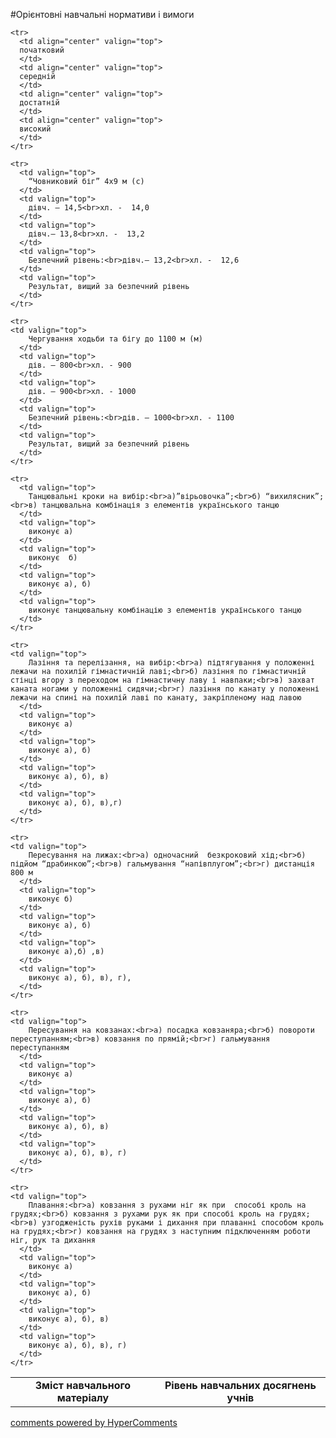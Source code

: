 <div id="hypercomments_widget" class="js-hypercomments-widget invisible"></div>

#Орієнтовні навчальні нормативи і вимоги

<table>
  <body>
    <tr>
      <td align="center" valign="top" rowspan="2">
        <b>Зміст навчального матеріалу</b>
      </td>
      <td align="center" valign="top" colspan="4">
        <b>Рівень навчальних  досягнень учнів</b>
      </td>
    </tr>

    <tr>
      <td align="center" valign="top">
      початковий
      </td>
      <td align="center" valign="top">
      середній
      </td>
      <td align="center" valign="top">
      достатній
      </td>
      <td align="center" valign="top">
      високий
      </td>
    </tr>

    <tr>
      <td valign="top">
        “Човниковий біг” 4х9 м (с)
      </td>
      <td valign="top">
        дівч. – 14,5<br>хл. -  14,0
      </td>
      <td valign="top">
        дівч.– 13,8<br>хл. -  13,2
      </td>
      <td valign="top">
        Безпечний рівень:<br>дівч.– 13,2<br>хл. -  12,6
      </td>
      <td valign="top">
        Результат, вищий за безпечний рівень
      </td>
    </tr>

    <tr>
    <td valign="top">
        Чергування ходьби та бігу до 1100 м (м)
      </td>
      <td valign="top">
        дів. – 800<br>хл. - 900
      </td>
      <td valign="top">
        дів. – 900<br>хл. - 1000
      </td>
      <td valign="top">
        Безпечний рівень:<br>дів. – 1000<br>хл. - 1100
      </td>
      <td valign="top">
        Результат, вищий за безпечний рівень
      </td>
    </tr>

    <tr>
      <td valign="top">
        Танцювальні кроки на вибір:<br>а)”вірьовочка”;<br>б) “вихилясник”;<br>в) танцювальна комбінація з елементів українського танцю
      </td>
      <td valign="top">
        виконує а)
      </td>
      <td valign="top">
        виконує  б)
      </td>
      <td valign="top">
        виконує а), б)
      </td>
      <td valign="top">
        виконує танцювальну комбінацію з елементів українського танцю
      </td>
    </tr>

    <tr>
    <td valign="top">
        Лазіння та перелізання, на вибір:<br>а) підтягування у положенні лежачи на похилій гімнастичній лаві;<br>б) лазіння по гімнастичній стінці вгору з переходом на гімнастичну лаву і навпаки;<br>в) захват каната ногами у положенні сидячи;<br>г) лазіння по канату у положенні лежачи на спині на похилій лаві по канату, закріпленому над лавою
      </td>
      <td valign="top">
        виконує а) 
      </td>
      <td valign="top">
        виконує а), б) 
      </td>
      <td valign="top">
        виконує а), б), в)
      </td>
      <td valign="top">
        виконує а), б), в),г)
      </td>
    </tr>

    <tr>
    <td valign="top">
        Пересування на лижах:<br>а) одночасний  безкроковий хід;<br>б) підйом “драбинкою”;<br>в) гальмування “напівплугом”;<br>г) дистанція 800 м
      </td>
      <td valign="top">
        виконує б)
      </td>
      <td valign="top">
        виконує а), б) 
      </td>
      <td valign="top">
        виконує а),б) ,в)
      </td>
      <td valign="top">
        виконує а), б), в), г),
      </td>
    </tr>

    <tr>
    <td valign="top">
        Пересування на ковзанах:<br>а) посадка ковзаняра;<br>б) повороти переступанням;<br>в) ковзання по прямій;<br>г) гальмування переступанням
      </td>
      <td valign="top">  
        виконує а)
      </td>
      <td valign="top">
        виконує а), б)
      </td>
      <td valign="top">
        виконує а), б), в)
      </td>
      <td valign="top">
        виконує а), б), в), г)
      </td>
    </tr>

    <tr>
    <td valign="top">
        Плавання:<br>а) ковзання з рухами ніг як при  способі кроль на грудях;<br>б) ковзання з рухами рук як при способі кроль на грудях;<br>в) узгодженість рухів руками і дихання при плаванні способом кроль на грудях;<br>г) ковзання на грудях з наступним підключенням роботи  ніг, рук та дихання
      </td>
      <td valign="top">  
        виконує а) 
      </td>
      <td valign="top">
        виконує а), б) 
      </td>
      <td valign="top">
        виконує а), б), в)
      </td>
      <td valign="top">
        виконує а), б), в), г)
      </td>
    </tr>

    
  </body>
</table>


<div class="js-hypercomments-container">
    <a href="http://hypercomments.com" class="hc-link" title="comments widget">comments powered by HyperComments</a>
</div>